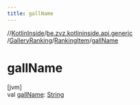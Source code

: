 ```yaml
---
title: gallName
---
```

//[KotlinInside](../../../../index.html)/[be.zvz.kotlininside.api.generic](../../index.html)
/[GalleryRanking](../index.html)/[RankingItem](index.html)/[gallName](gall-name.html)

# gallName

[jvm]\
val [gallName](gall-name.html): [String](https://kotlinlang.org/api/latest/jvm/stdlib/kotlin/-string/index.html)




